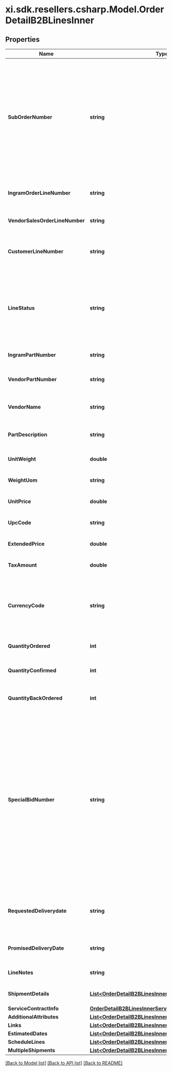 # xi.sdk.resellers.csharp.Model.OrderDetailB2BLinesInner

## Properties

Name | Type | Description | Notes
------------ | ------------- | ------------- | -------------
**SubOrderNumber** | **string** | The sub order number. The two-digit prefix is the warehouse code of the warehouse nearest the reseller. The middle number is the order number. The two-digit suffix is the sub order number. | [optional] 
**IngramOrderLineNumber** | **string** | Unique Ingram Micro line number. Starts with 001. | [optional] 
**VendorSalesOrderLineNumber** | **string** | The vendor&#39;s sales order line number. | [optional] 
**CustomerLineNumber** | **string** | The reseller&#39;s line item number for reference in their system. | [optional] 
**LineStatus** | **string** | The status for the line item in the order. One of- Backordered, In Progress, Shipped, Delivered, Canceled, On Hold. | [optional] 
**IngramPartNumber** | **string** | Unique IngramMicro part number. | [optional] 
**VendorPartNumber** | **string** | The vendor&#39;s part number for the line item. | [optional] 
**VendorName** | **string** | The vendor&#39;s name for the part in their system. | [optional] 
**PartDescription** | **string** | The vendor&#39;s description of the part in their system. | [optional] 
**UnitWeight** | **double** | The unit weight of the line item. | [optional] 
**WeightUom** | **string** | The unit of measure for the line item. | [optional] 
**UnitPrice** | **double** | The unit price of the line item. | [optional] 
**UpcCode** | **string** | The UPC code of a product. | [optional] 
**ExtendedPrice** | **double** | Unit price X quantity for the line item. | [optional] 
**TaxAmount** | **double** | The tax amount for the line item. | [optional] 
**CurrencyCode** | **string** | The country-specific three character ISO 4217 currency code for the line item. | [optional] 
**QuantityOrdered** | **int** | The quantity ordered of the line item. | [optional] 
**QuantityConfirmed** | **int** | The quantity confirmed for the line item. | [optional] 
**QuantityBackOrdered** | **int** | The quantity backordered for the line item. | [optional] 
**SpecialBidNumber** | **string** | The line-level bid number provided to the reseller by the vendor for special pricing and discounts. Used to track the bid number in the case of split orders or where different line items have different bid numbers. Line-level bid numbers take precedence over header-level bid numbers. | [optional] 
**RequestedDeliverydate** | **string** | Reseller-requested delivery date. Delivery date is not guaranteed. | [optional] 
**PromisedDeliveryDate** | **string** | The delivery date promised by IngramMicro. | [optional] 
**LineNotes** | **string** | Line-level notes for the order. | [optional] 
**ShipmentDetails** | [**List&lt;OrderDetailB2BLinesInnerShipmentDetailsInner&gt;**](OrderDetailB2BLinesInnerShipmentDetailsInner.md) | Shipping details for the line item. | [optional] 
**ServiceContractInfo** | [**OrderDetailB2BLinesInnerServiceContractInfo**](OrderDetailB2BLinesInnerServiceContractInfo.md) |  | [optional] 
**AdditionalAttributes** | [**List&lt;OrderDetailB2BLinesInnerAdditionalAttributesInner&gt;**](OrderDetailB2BLinesInnerAdditionalAttributesInner.md) |  | [optional] 
**Links** | [**List&lt;OrderDetailB2BLinesInnerLinksInner&gt;**](OrderDetailB2BLinesInnerLinksInner.md) |  | [optional] 
**EstimatedDates** | [**List&lt;OrderDetailB2BLinesInnerEstimatedDatesInner&gt;**](OrderDetailB2BLinesInnerEstimatedDatesInner.md) |  | [optional] 
**ScheduleLines** | [**List&lt;OrderDetailB2BLinesInnerScheduleLinesInner&gt;**](OrderDetailB2BLinesInnerScheduleLinesInner.md) |  | [optional] 
**MultipleShipments** | [**List&lt;OrderDetailB2BLinesInnerMultipleShipmentsInner&gt;**](OrderDetailB2BLinesInnerMultipleShipmentsInner.md) |  | [optional] 

[[Back to Model list]](../README.md#documentation-for-models) [[Back to API list]](../README.md#documentation-for-api-endpoints) [[Back to README]](../README.md)

